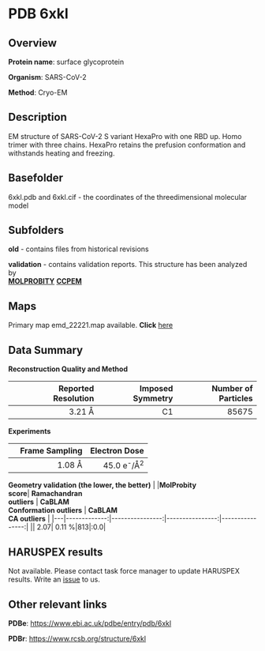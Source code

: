 # PDB 6xkl

## Overview

**Protein name**: surface glycoprotein

**Organism**: SARS-CoV-2

**Method**: Cryo-EM

## Description

EM structure of SARS-CoV-2 S variant HexaPro with one RBD up. Homo trimer with three chains. HexaPro retains the prefusion conformation and withstands heating and freezing. 

## Basefolder

6xkl.pdb and 6xkl.cif - the coordinates of the threedimensional molecular model

## Subfolders



**old** - contains files from historical revisions

**validation** - contains validation reports. This structure has been analyzed by <br>  [**MOLPROBITY**](https://github.com/thorn-lab/coronavirus_structural_task_force/tree/master/pdb/surface_glycoprotein/SARS-CoV-2/6xkl/validation/molprobity)   [**CCPEM**](https://github.com/thorn-lab/coronavirus_structural_task_force/tree/master/pdb/surface_glycoprotein/SARS-CoV-2/6xkl/validation/ccpem-validation) 



## Maps

Primary map emd_22221.map available. **Click** [here](http://ftp.wwpdb.org/pub/emdb/structures/EMD-22221/map/) 

## Data Summary
**Reconstruction Quality and Method**

|   | Reported Resolution | Imposed Symmetry | Number of Particles |
|---|-------------:|----------------:|--------------:|
|   |3.21 Å|C1|85675|

**Experiments**

|   | Frame Sampling | Electron Dose |
|---|-------------:|----------------:|
|   |1.08 Å|45.0 e<sup>-</sup>/Å<sup>2</sup>|

**Geometry validation (the lower, the better)**
|   |**MolProbity<br>score**| **Ramachandran<br>outliers** | **CaBLAM<br>Conformation outliers** | **CaBLAM<br>CA outliers** |
|---|-------------:|----------------:|----------------:|----------------:|
||  2.07|  0.11 %|813|:0.0|

## HARUSPEX results

Not available. Please contact task force manager to update HARUSPEX results. Write an [issue](https://github.com/thorn-lab/coronavirus_structural_task_force/issues) to us.

## Other relevant links 
**PDBe**:  https://www.ebi.ac.uk/pdbe/entry/pdb/6xkl
 
**PDBr**: https://www.rcsb.org/structure/6xkl 

